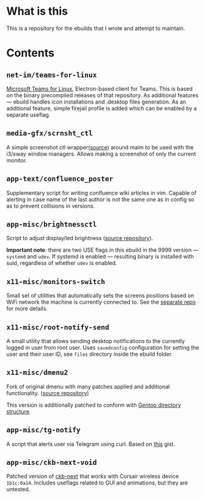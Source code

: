 # What is this

This is a repository for the ebuilds that I wrote and attempt to maintain.

# Contents

## `net-im/teams-for-linux`

[Microsoft Teams for Linux](https://github.com/IsmaelMartinez/teams-for-linux), Electron-based client for Teams. This is based on the binary precompiled releases of that repository. As additional features — ebuild handles icon installations and .desktop files generation. As an additional feature, simple firejail profile is added which can be enabled by a separate useflag.

## `media-gfx/scrnsht_ctl`

A simple screenshot ctl wrapper([source](https://gist.github.com/SabbathHex/87940496bd6bb9eec7f397bfe2ffe411)) around maim to be used with the i3/sway window managers. Allows making a screenshot of only the current monitor.

## `app-text/confluence_poster`

Supplementary script for writing confluence wiki articles in vim. Capable of alerting in case name of the last author is not the same one as in config so as to prevent collisions in versions.

## `app-misc/brightnessctl`

Script to adjust display/led brightness ([source repository](https://github.com/Hummer12007/brightnessctl)).

**Important note**: there are two USE flags in this ebuild in the 9999 version — `systemd` and `udev`. If systemd is enabled — resulting binary is installed with suid, regardless of whether `udev` is enabled.

## `x11-misc/monitors-switch`

Small set of utilities that automatically sets the screens positions based on WiFi network the machine is currently connected to. See the [separate repo](https://github.com/SabbathHex/monitors-switch) for more details.

## `x11-misc/root-notify-send`

A small utility that allows sending desktop notifications to the currently logged in user from root user. Uses `savedconfig` configuration for setting the user and their user ID, see `files` directory inside the ebuild folder.

## `x11-misc/dmenu2`

Fork of original dmenu with many patches applied and additional functionality. ([source repository](https://bitbucket.org/melek/dmenu2/src/default/))

This version is additionally patched to conform with [Gentoo directory structure](https://devmanual.gentoo.org/general-concepts/filesystem/index.html).

## `app-misc/tg-notify`

A script that alerts user via Telegram using curl. Based on [this](https://gist.github.com/SabbathHex/bb2725beb6f321c4c065055deca8bacd) gist.

## `app-misc/ckb-next-void`

Patched version of [ckb-next](https://github.com/ckb-next/ckb-next) that works with Corsair wireless device `1b1c:0a14`. Includes useflags related to GUI and animations, but they are untested.
